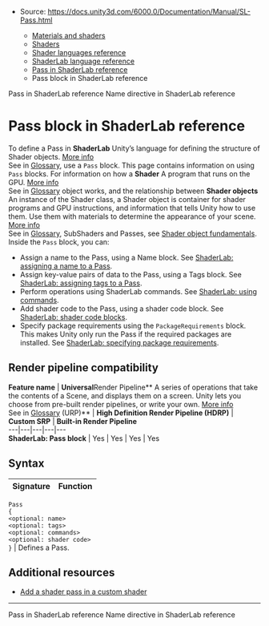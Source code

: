 * Source: https://docs.unity3d.com/6000.0/Documentation/Manual/SL-Pass.html

  * [Materials and shaders](https://docs.unity3d.com/6000.0/Documentation/Manual/materials-and-shaders.html)
  * [Shaders](https://docs.unity3d.com/6000.0/Documentation/Manual/Shaders.html)
  * [Shader languages reference](https://docs.unity3d.com/6000.0/Documentation/Manual/shaders-reference.html)
  * [ShaderLab language reference](https://docs.unity3d.com/6000.0/Documentation/Manual/SL-Reference.html)
  * [Pass in ShaderLab reference](https://docs.unity3d.com/6000.0/Documentation/Manual/SL-SubShader-pass.html)
  * Pass block in ShaderLab reference


[](https://docs.unity3d.com/6000.0/Documentation/Manual/SL-SubShader-pass.html)
Pass in ShaderLab reference
[](https://docs.unity3d.com/6000.0/Documentation/Manual/SL-Name.html)
Name directive in ShaderLab reference
# Pass block in ShaderLab reference
To define a Pass in **ShaderLab** Unity’s language for defining the structure of Shader objects. [More info](https://docs.unity3d.com/6000.0/Documentation/Manual/SL-Shader.html)  
See in [Glossary](https://docs.unity3d.com/6000.0/Documentation/Manual/Glossary.html#ShaderLab), use a `Pass` block. This page contains information on using `Pass` blocks. For information on how a **Shader** A program that runs on the GPU. [More info](https://docs.unity3d.com/6000.0/Documentation/Manual/Shaders.html)  
See in [Glossary](https://docs.unity3d.com/6000.0/Documentation/Manual/Glossary.html#Shader) object works, and the relationship between **Shader objects** An instance of the Shader class, a Shader object is container for shader programs and GPU instructions, and information that tells Unity how to use them. Use them with materials to determine the appearance of your scene. [More info](https://docs.unity3d.com/6000.0/Documentation/Manual/shader-objects.html)  
See in [Glossary](https://docs.unity3d.com/6000.0/Documentation/Manual/Glossary.html#Shaderobject), SubShaders and Passes, see [Shader object fundamentals](https://docs.unity3d.com/6000.0/Documentation/Manual/Shaders.html).
Inside the `Pass` block, you can:
  * Assign a name to the Pass, using a Name block. See [ShaderLab: assigning a name to a Pass](https://docs.unity3d.com/6000.0/Documentation/Manual/SL-Name.html).
  * Assign key-value pairs of data to the Pass, using a Tags block. See [ShaderLab: assigning tags to a Pass](https://docs.unity3d.com/6000.0/Documentation/Manual/SL-PassTags.html).
  * Perform operations using ShaderLab commands. See [ShaderLab: using commands](https://docs.unity3d.com/6000.0/Documentation/Manual/SL-Reference.html).
  * Add shader code to the Pass, using a shader code block. See [ShaderLab: shader code blocks](https://docs.unity3d.com/6000.0/Documentation/Manual/shader-shaderlab-code-blocks.html).
  * Specify package requirements using the `PackageRequirements` block. This makes Unity only run the Pass if the required packages are installed. See [ShaderLab: specifying package requirements](https://docs.unity3d.com/6000.0/Documentation/Manual/SL-PackageRequirements.html).


## Render pipeline compatibility
**Feature name** | **Universal**Render Pipeline** A series of operations that take the contents of a Scene, and displays them on a screen. Unity lets you choose from pre-built render pipelines, or write your own. [More info](https://docs.unity3d.com/6000.0/Documentation/Manual/render-pipelines.html)  
See in [Glossary](https://docs.unity3d.com/6000.0/Documentation/Manual/Glossary.html#Renderpipeline) (URP)** | **High Definition Render Pipeline (HDRP)** | **Custom SRP** | **Built-in Render Pipeline**  
---|---|---|---|---  
**ShaderLab: Pass block** | Yes | Yes | Yes | Yes  
## Syntax
**Signature** | **Function**  
---|---  
`Pass`  
`{`  
`<optional: name>`  
`<optional: tags>`  
`<optional: commands>`  
`<optional: shader code>`  
`}` | Defines a Pass.  
## Additional resources
  * [Add a shader pass in a custom shader](https://docs.unity3d.com/6000.0/Documentation/Manual/writing-shader-create-shader-pass.html)


* * *
[](https://docs.unity3d.com/6000.0/Documentation/Manual/SL-SubShader-pass.html)
Pass in ShaderLab reference
[](https://docs.unity3d.com/6000.0/Documentation/Manual/SL-Name.html)
Name directive in ShaderLab reference

